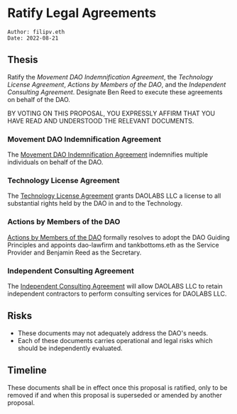 # Ratify Legal Agreements

```
Author: filipv.eth
Date: 2022-08-21
```

## Thesis

Ratify the *Movement DAO Indemnification Agreement*, the *Technology License Agreement*, *Actions by Members of the DAO*, and the *Independent Consulting Agreement*. Designate Ben Reed to execute these agreements on behalf of the DAO.

BY VOTING ON THIS PROPOSAL, YOU EXPRESSLY AFFIRM THAT YOU HAVE READ AND UNDERSTOOD THE RELEVANT DOCUMENTS.

### Movement DAO Indemnification Agreement

The [Movement DAO Indemnification Agreement](/) indemnifies multiple individuals on behalf of the DAO.

### Technology License Agreement

The [Technology License Agreement](/) grants DAOLABS LLC a license to all substantial rights held by the DAO in and to the Technology.

### Actions by Members of the DAO

[Actions by Members of the DAO](/) formally resolves to adopt the DAO Guiding Principles and appoints dao-lawfirm and tankbottoms.eth as the Service Provider and Benjamin Reed as the Secretary.

### Independent Consulting Agreement

The [Independent Consulting Agreement](/) will allow DAOLABS LLC to retain independent contractors to perform consulting services for DAOLABS LLC.

## Risks

- These documents may not adequately address the DAO's needs.
- Each of these documents carries operational and legal risks which should be independently evaluated.

## Timeline

These documents shall be in effect once this proposal is ratified, only to be removed if and when this proposal is superseded or amended by another proposal.
